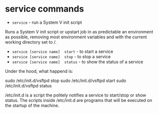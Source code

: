 # service commands

* `service` - run a System V init script

Runs a System V init script or upstart job in as predictable an environment as possible, removing most environment variables and with the current working directory set to /.

* `service [service name]  start` - to start a service
* `service [service name]  stop` - to stop a service
* `service [service name]  status` - to show the status of a service

Under the hood, what happend is:

sudo /etc/init.d/vsftpd stop
sudo /etc/init.d/vsftpd start
sudo /etc/init.d/vsftpd status

/etc/init.d is a script the politely notifies a service to start/stop or show status.
The scripts inside /etc/init.d are programs that will be executed on the startup of the machine.
